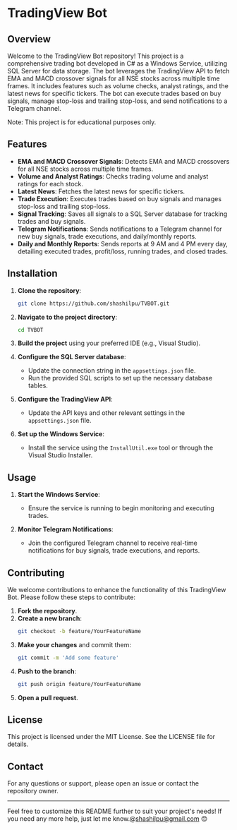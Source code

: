 # TradingView Bot

## Overview

Welcome to the TradingView Bot repository! This project is a comprehensive trading bot developed in C# as a Windows Service, utilizing SQL Server for data storage. The bot leverages the TradingView API to fetch EMA and MACD crossover signals for all NSE stocks across multiple time frames. It includes features such as volume checks, analyst ratings, and the latest news for specific tickers. The bot can execute trades based on buy signals, manage stop-loss and trailing stop-loss, and send notifications to a Telegram channel.

Note: This project is for educational purposes only.

## Features

- **EMA and MACD Crossover Signals**: Detects EMA and MACD crossovers for all NSE stocks across multiple time frames.
- **Volume and Analyst Ratings**: Checks trading volume and analyst ratings for each stock.
- **Latest News**: Fetches the latest news for specific tickers.
- **Trade Execution**: Executes trades based on buy signals and manages stop-loss and trailing stop-loss.
- **Signal Tracking**: Saves all signals to a SQL Server database for tracking trades and buy signals.
- **Telegram Notifications**: Sends notifications to a Telegram channel for new buy signals, trade executions, and daily/monthly reports.
- **Daily and Monthly Reports**: Sends reports at 9 AM and 4 PM every day, detailing executed trades, profit/loss, running trades, and closed trades.

## Installation

1. **Clone the repository**:
   ```bash
   git clone https://github.com/shashilpu/TVBOT.git
   ```

2. **Navigate to the project directory**:
   ```bash
   cd TVBOT
   ```

3. **Build the project** using your preferred IDE (e.g., Visual Studio).

4. **Configure the SQL Server database**:
   - Update the connection string in the `appsettings.json` file.
   - Run the provided SQL scripts to set up the necessary database tables.

5. **Configure the TradingView API**:
   - Update the API keys and other relevant settings in the `appsettings.json` file.

6. **Set up the Windows Service**:
   - Install the service using the `InstallUtil.exe` tool or through the Visual Studio Installer.

## Usage

1. **Start the Windows Service**:
   - Ensure the service is running to begin monitoring and executing trades.

2. **Monitor Telegram Notifications**:
   - Join the configured Telegram channel to receive real-time notifications for buy signals, trade executions, and reports.

## Contributing

We welcome contributions to enhance the functionality of this TradingView Bot. Please follow these steps to contribute:

1. **Fork the repository**.
2. **Create a new branch**:
   ```bash
   git checkout -b feature/YourFeatureName
   ```
3. **Make your changes** and commit them:
   ```bash
   git commit -m 'Add some feature'
   ```
4. **Push to the branch**:
   ```bash
   git push origin feature/YourFeatureName
   ```
5. **Open a pull request**.

## License

This project is licensed under the MIT License. See the LICENSE file for details.

## Contact

For any questions or support, please open an issue or contact the repository owner.

---

Feel free to customize this README further to suit your project's needs! If you need any more help, just let me know.@shashilpu@gmail.com 😊